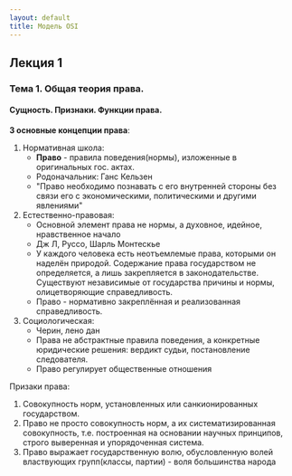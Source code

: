 ```yaml
---
layout: default
title: Модель OSI
---
```


## Лекция 1

### Тема 1. Общая теория права.

#### Сущность. Признаки. Функции права.

**3 основные концепции права**:

1. Нормативная школа:
    * **Право** - правила поведения(нормы), изложенные в оригинальных гос. актах.
    * Родоначальник: Ганс Кельзен
    * "Право необходимо познавать с его внутренней стороны без связи его с экономическими, политическими и другими явлениями"
2. Естественно-правовая:
    * Основной элемент права не нормы, а духовное, идейное, нравственное начало
    * Дж Л, Руссо, Шарль Монтескье
    * У каждого человека есть неотъемлемые права, которыми он наделён природой. Содержание права государством не определяется, а лишь закрепляется в законодательстве. Существуют независимые от государства причины и нормы, олицетворяющие справедливость.
    * Право - нормативно закреплённая и реализованная справедливость.
3. Социологическая:
    * Черин, лено дан
    * Права не абстрактные правила поведения, а конкретные юридические решения: вердикт судьи, постановление следователя.
    * Право регулирует общественные отношения

Призаки права:

1. Совокупность норм, установленных или санкионированных государством.
2. Право не просто совокупность норм, а их систематизированная совокупность, т.е. построенная на основании научных принципов, строго выверенная и упорядоченная система.
3. Право выражает государственную волю, обусловленную волей властвующих групп(классы, партии) - воля большинства народа